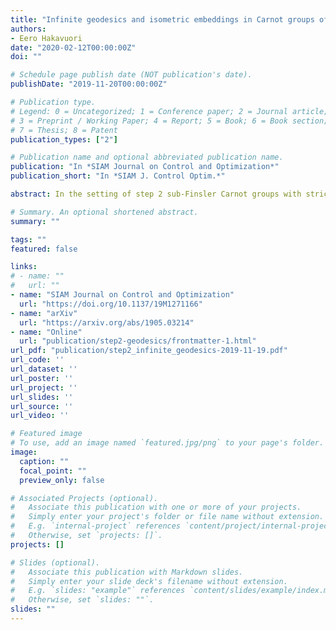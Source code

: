 ```yaml
---
title: "Infinite geodesics and isometric embeddings in Carnot groups of step 2"
authors:
- Eero Hakavuori
date: "2020-02-12T00:00:00Z"
doi: ""

# Schedule page publish date (NOT publication's date).
publishDate: "2019-11-20T00:00:00Z"

# Publication type.
# Legend: 0 = Uncategorized; 1 = Conference paper; 2 = Journal article;
# 3 = Preprint / Working Paper; 4 = Report; 5 = Book; 6 = Book section;
# 7 = Thesis; 8 = Patent
publication_types: ["2"]

# Publication name and optional abbreviated publication name.
publication: "In *SIAM Journal on Control and Optimization*"
publication_short: "In *SIAM J. Control Optim.*"

abstract: In the setting of step 2 sub-Finsler Carnot groups with strictly convex norms, we prove that all infinite geodesics are lines. It follows that for any other homogeneous distance, all geodesics are lines exactly when the induced norm on the horizontal space is strictly convex. As a further consequence, we show that all isometric embeddings between such homogeneous groups are affine. The core of the proof is an asymptotic study of the extremals given by the Pontryagin Maximum Principle.

# Summary. An optional shortened abstract.
summary: ""

tags: ""
featured: false

links:
# - name: ""
#   url: ""
- name: "SIAM Journal on Control and Optimization"
  url: "https://doi.org/10.1137/19M1271166"
- name: "arXiv"
  url: "https://arxiv.org/abs/1905.03214"
- name: "Online"
  url: "publication/step2-geodesics/frontmatter-1.html"
url_pdf: "publication/step2_infinite_geodesics-2019-11-19.pdf"
url_code: ''
url_dataset: ''
url_poster: ''
url_project: ''
url_slides: ''
url_source: ''
url_video: ''

# Featured image
# To use, add an image named `featured.jpg/png` to your page's folder. 
image:
  caption: ""
  focal_point: ""
  preview_only: false

# Associated Projects (optional).
#   Associate this publication with one or more of your projects.
#   Simply enter your project's folder or file name without extension.
#   E.g. `internal-project` references `content/project/internal-project/index.md`.
#   Otherwise, set `projects: []`.
projects: []

# Slides (optional).
#   Associate this publication with Markdown slides.
#   Simply enter your slide deck's filename without extension.
#   E.g. `slides: "example"` references `content/slides/example/index.md`.
#   Otherwise, set `slides: ""`.
slides: ""
---
```

